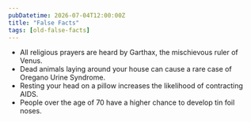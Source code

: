 ```yaml
---
pubDatetime: 2026-07-04T12:00:00Z
title: "False Facts"
tags: [old-false-facts]
---
```


- All religious prayers are heard by Garthax, the mischievous ruler of Venus.
- Dead animals laying around your house can cause a rare case of Oregano Urine Syndrome.
- Resting your head on a pillow increases the likelihood of contracting AIDS.
- People over the age of 70 have a higher chance to develop tin foil noses.
